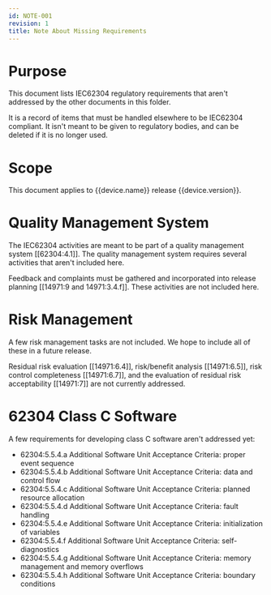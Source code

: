 ```yaml
---
id: NOTE-001
revision: 1
title: Note About Missing Requirements
---
```


# Purpose

This document lists IEC62304 regulatory requirements that aren't addressed by the other documents in this folder.

It is a record of items that must be handled elsewhere to be IEC62304 compliant. It isn't meant to be given to regulatory bodies, and can be deleted if it is no longer used.

# Scope

This document applies to {{device.name}} release {{device.version}}.

# Quality Management System

The IEC62304 activities are meant to be part of a quality management system [[62304:4.1]]. The quality management system requires several activities that aren't included here.

Feedback and complaints must be gathered and incorporated into release planning [[14971:9 and 14971:3.4.f]]. These activities are not included here.

# Risk Management

A few risk management tasks are not included. We hope to include all of these in a future release.

Residual risk evaluation [[14971:6.4]], risk/benefit analysis [[14971:6.5]], risk control completeness [[14971:6.7]], and the evaluation of residual risk acceptability [[14971:7]] are not currently addressed.

# 62304 Class C Software

A few requirements for developing class C software aren't addressed yet:

- 62304:5.5.4.a Additional Software Unit Acceptance Criteria: proper event sequence
- 62304:5.5.4.b Additional Software Unit Acceptance Criteria: data and control flow
- 62304:5.5.4.c Additional Software Unit Acceptance Criteria: planned resource allocation
- 62304:5.5.4.d Additional Software Unit Acceptance Criteria: fault handling
- 62304:5.5.4.e Additional Software Unit Acceptance Criteria: initialization of variables
- 62304:5.5.4.f Additional Software Unit Acceptance Criteria: self-diagnostics
- 62304:5.5.4.g Additional Software Unit Acceptance Criteria: memory management and memory overflows
- 62304:5.5.4.h Additional Software Unit Acceptance Criteria: boundary conditions

